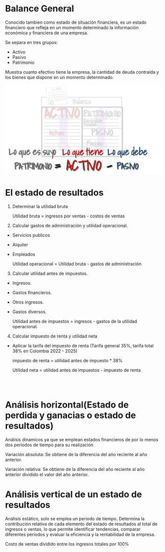 # **Balance General**

Conocido tambien como estado de situación financiera, es un estado financiero que refleja en un momento determinado la información económica y financiera de una empresa.

Se separa en tres grupos:

- Activo
- Pasivo
- Patrimonio

Muestra cuanto efectivo tiene la empresa, la cantidad de deuda contraida y los bienes que dispone en un momento determinado.

![Balance general](../Empresas/img/Ecuacion.jpg)

# **El estado de resultados**

1. Determinar la utilidad bruta
    
    Utilidad bruta = ingresos por ventas - costos de ventas

2. Calcular gastos de administración y utilidad operacional.

- Servicios publicos
- Alquiler
- Empleados

    Utilidad operacional = Utilidad bruta - gastos de administración

3. Calcular utilidad antes de impuestos.

- Ingresos.
- Gastos financieros.
- Otros ingresos.
- Gastos diversos.

    Utilidad antes de impuestos = ingresos - gastos de la utilidad operacional.

4. Calcular impuesto de renta y utilidad neta

- Aplicar la tarifa del impuesto de renta (Tarifa general 35%, tarifa total 38% en Colombia 2022 - 2025) 

    impuesto de renta = utilidad antes de impuesto * 38%

    Utilidad neta = utilidad antes de impuestos - impuesto de renta

<br>
<br>

# Análisis horizontal(Estado de perdida y ganacias o estado de resultados)

Análisis dinamicos ya que se emplean estados financieros de por lo menos dos periodos de tiempo para su realización

Variación absoluta: Se obtiene de la diferencia del año reciente al año anterior.

Variación relativa: Se obtiene de la diferencia del año reciente al año anterior dividido el valor del año anterior.

# Análisis vertical de un estado de resultados

Análisis estático, solo se emplea un periodo de tiempo. Determina la contribución relativa de cada elemento del estado de resultados al total de ingresos o ventas, lo que permite identificar tendencias, comparar diferentes periodos y evaluar la eficiencia y la rentabilidad de la empresa.

Costo de ventas dividido entre los ingresos totales por 100%